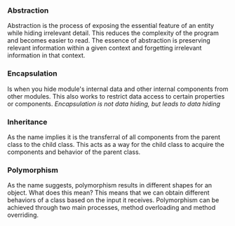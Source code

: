 ### Abstraction
Abstraction is the process of exposing the essential feature of an entity while hiding irrelevant detail. This reduces the complexity of the program and becomes easier to read.
The essence of abstraction is preserving relevant information within a given context and forgetting irrelevant information in that context.
### Encapsulation
Is when you hide module's internal data and other internal components from other modules. This also works to restrict data access to certain properties or components.
_Encapsulation is not data hiding, but leads to data hiding_
### Inheritance
As the name implies it is the transferral of all components from the parent class to the child class. This acts as a way for the child class to acquire the components and behavior of the parent class.
### Polymorphism
As the name suggests, polymorphism results in different shapes for an object. What does this mean? This means that we can obtain different behaviors of a class based on the input it receives. Polymorphism can be achieved through two main processes, method overloading and method overriding.
